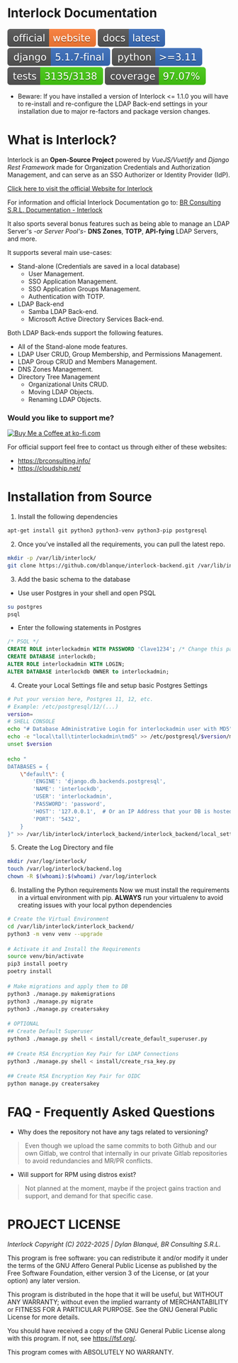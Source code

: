 # Interlock Documentation
[![Official Website](./reports/badges/website-badge.svg?dummy=12345678)](https://interlock.brconsulting.info)
[![Docs](./reports/badges/docs-badge.svg?dummy=12345678)](https://docs.brconsulting.info/en/docs/development/interlock/)
[![Django Version](./reports/badges/django-version-badge.svg?dummy=12345678)](./reports/badges/django-version-badge.svg)
[![Python Versions](./reports/badges/python-versions-badge.svg?dummy=12345678)](./reports/badges/python-versions-badge.svg)
[![Tests](./reports/badges/tests-badge.svg?dummy=12345678)](./reports/badges/tests-badge.svg)
[![Coverage Status](./reports/badges/coverage-badge.svg?dummy=12345678)](./reports/badges/coverage-badge.svg)

* Beware: If you have installed a version of Interlock <= 1.1.0 you will have
to re-install and re-configure the LDAP Back-end settings in your installation
due to major re-factors and package version changes.

# What is Interlock?

Interlock is an **Open-Source Project** powered by *VueJS/Vuetify* and
*Django Rest Framework* made for Organization Credentials and Authorization Management,
and can serve as an SSO Authorizer or Identity Provider (IdP).

[Click here to visit the official Website for Interlock](https://interlock.brconsulting.info/)

For information and official Interlock Documentation go to:
[BR Consulting S.R.L. Documentation - Interlock](https://docs.brconsulting.info/sphinx/en/docs/Development/Interlock/00-ilck-overview.html)

It also sports several bonus features such as being able to manage an LDAP
Server's *-or Server Pool's-* **DNS Zones**, **TOTP**,
**API-fying** LDAP Servers, and more.

It supports several main use-cases:
* Stand-alone (Credentials are saved in a local database)
	* User Management.
	* SSO Application Management.
	* SSO Application Groups Management.
	* Authentication with TOTP.
* LDAP Back-end
	* Samba LDAP Back-end.
	* Microsoft Active Directory Services Back-end.

Both LDAP Back-ends support the following features.
* All of the Stand-alone mode features.
* LDAP User CRUD, Group Membership, and Permissions Management.
* LDAP Group CRUD and Members Management.
* DNS Zones Management.
* Directory Tree Management
	* Organizational Units CRUD.
	* Moving LDAP Objects.
	* Renaming LDAP Objects.

### Would you like to support me?
<a href='https://ko-fi.com/E1E2YQ4TG' target='_blank'><img height='36' style='border:0px;height:36px;' src='https://storage.ko-fi.com/cdn/kofi2.png?v=3' border='0' alt='Buy Me a Coffee at ko-fi.com' /></a>

For official support feel free to contact us through either of these websites:
* <https://brconsulting.info/>
* <https://cloudship.net/>

# Installation from Source

1. Install the following dependencies
```bash
apt-get install git python3 python3-venv python3-pip postgresql
```

2. Once you’ve installed all the requirements, you can pull the latest repo.

```bash
mkdir -p /var/lib/interlock/
git clone https://github.com/dblanque/interlock-backend.git /var/lib/interlock/interlock_backend/
```

3. Add the basic schema to the database

* Use user Postgres in your shell and open PSQL
```bash
su postgres
psql
```

* Enter the following statements in Postgres
```sql
/* PSQL */
CREATE ROLE interlockadmin WITH PASSWORD 'Clave1234'; /* Change this password */
CREATE DATABASE interlockdb;
ALTER ROLE interlockadmin WITH LOGIN;
ALTER DATABASE interlockdb OWNER to interlockadmin;
```

4. Create your Local Settings file and setup basic Postgres Settings
```bash
# Put your version here, Postgres 11, 12, etc.
# Example: /etc/postgresql/12/(...)
version=
# SHELL CONSOLE
echo "# Database Administrative Login for interlockadmin user with MD5" >> /etc/postgresql/$version/main/pg_hba.conf
echo -e "local\tall\tinterlockadmin\tmd5" >> /etc/postgresql/$version/main/pg_hba.conf
unset $version

echo "
DATABASES = {
	\"default\": {
		'ENGINE': 'django.db.backends.postgresql',
		'NAME': 'interlockdb',
		'USER': 'interlockadmin',
		'PASSWORD': 'password',
		'HOST': '127.0.0.1',  # Or an IP Address that your DB is hosted on
		'PORT': '5432',
	}
}" >> /var/lib/interlock/interlock_backend/interlock_backend/local_settings.py
```

5. Create the Log Directory and file
```bash
mkdir /var/log/interlock/
touch /var/log/interlock/backend.log
chown -R $(whoami):$(whoami) /var/log/interlock
```

6. Installing the Python requirements
Now we must install the requirements in a virtual environment with pip.
**ALWAYS** run your virtualenv to avoid creating issues with your local python dependencies

```bash
# Create the Virtual Environment
cd /var/lib/interlock/interlock_backend/
python3 -m venv venv --upgrade

# Activate it and Install the Requirements
source venv/bin/activate
pip3 install poetry
poetry install

# Make migrations and apply them to DB
python3 ./manage.py makemigrations
python3 ./manage.py migrate
python3 ./manage.py creatersakey

# OPTIONAL
## Create Default Superuser
python3 ./manage.py shell < install/create_default_superuser.py

## Create RSA Encryption Key Pair for LDAP Connections 
python3 ./manage.py shell < install/create_rsa_key.py

## Create RSA Encryption Key Pair for OIDC
python manage.py creatersakey
```

# FAQ - Frequently Asked Questions

* Why does the repository not have any tags related to versioning?
> Even though we upload the same commits to both Github and our own Gitlab,
we control that internally in our private Gitlab repositories to avoid
redundancies and MR/PR conflicts.

* Will support for RPM using distros exist?
> Not planned at the moment, maybe if the project gains traction and support,
and demand for that specific case.

# PROJECT LICENSE

*Interlock Copyright (C) 2022-2025 | Dylan Blanqué, BR Consulting S.R.L.*

This program is free software: you can redistribute it and/or modify
it under the terms of the GNU Affero General Public License as published by
the Free Software Foundation, either version 3 of the License, or
(at your option) any later version.

This program is distributed in the hope that it will be useful,
but WITHOUT ANY WARRANTY; without even the implied warranty of
MERCHANTABILITY or FITNESS FOR A PARTICULAR PURPOSE.  See the
GNU General Public License for more details.

You should have received a copy of the GNU General Public License
along with this program.  If not, see <https://fsf.org/>.

This program comes with ABSOLUTELY NO WARRANTY.
